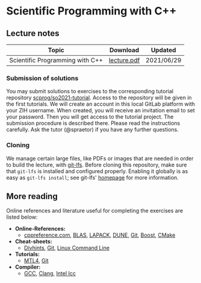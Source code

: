# Scientific Programming with C++

## Lecture notes

| Topic                                  | Download                 | Updated       |
|----------------------------------------|--------------------------|---------------|
| Scientific Programming with C++        | [lecture.pdf][]          | 2021/06/29    |

[lecture.pdf]: https://gitlab.mn.tu-dresden.de/teaching/scprog/so2021/-/jobs/artifacts/master/raw/lecture/lecture.pdf?job=build


### Submission of solutions

You may submit solutions to exercises to the corresponding tutorial repository
[scprog/so2021-tutorial](https://gitlab.mn.tu-dresden.de/teaching/scprog/so2021-tutorial).
Access to the repository will be given in the first tutorials. We will create an
account in this local GitLab platform with your ZIH username. When created, you
will receive an invitation email to set your password. Then you will get access
to the tutorial project. The submission procedure is described there. Please read the
instructions carefully. Ask the tutor (@spraetor) if you have any further questions.


### Cloning

We manage certain large files, like PDFs or images that are needed in
order to build the lecture, with [git-lfs].  Before cloning this
repository, make sure that `git-lfs` is installed and configured
properly.  Enabling it globally is as easy as `git-lfs install`; see
git-lfs' [homepage][git-lfs] for more information.

[git-lfs]: https://git-lfs.github.com/


## More reading
Online references and literature useful for completing the exercises are listed below:

- **Online-References:**
  - [cppreference.com](http://en.cppreference.com), [BLAS](http://www.netlib.org/blas),
    [LAPACK](http://www.netlib.org/lapack/), [DUNE](https://www.dune-project.org/doxygen/),
    [Git](https://git-scm.com/docs), [Boost](https://www.boost.org/doc/libs/1_71_0/),
    [CMake](https://cmake.org/cmake/help/latest/)
- **Cheat-sheets:**
  - [Divhints](https://devhints.io/), [Git](https://github.github.com/training-kit/downloads/github-git-cheat-sheet.pdf),
    [Linux Command Line](https://appletree.or.kr/quick_reference_cards/Unix-Linux/Linux%20Command%20Line%20Cheat%20Sheet.pdf)
- **Tutorials:**
  - [MTL4](http://old.simunova.com/docs/mtl4/html/tutorial.html), [Git](https://git-scm.com/book/en/v2)
- **Compiler:**
  - [GCC](https://gcc.gnu.org/), [Clang](http://clang.llvm.org/), [Intel Icc](https://software.intel.com/en-us/c-compilers)